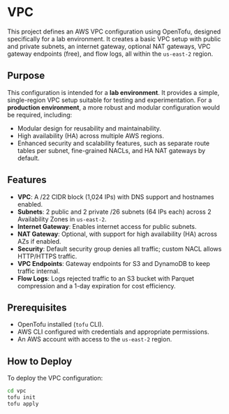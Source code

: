 # VPC

This project defines an AWS VPC configuration using OpenTofu, designed specifically for a lab environment. It creates a basic VPC setup with public and private subnets, an internet gateway, optional NAT gateways, VPC gateway endpoints (free), and flow logs, all within the `us-east-2` region.

## Purpose

This configuration is intended for a **lab environment**. It provides a simple, single-region VPC setup suitable for testing and experimentation. For a **production environment**, a more robust and modular configuration would be required, including:

- Modular design for reusability and maintainability.
- High availability (HA) across multiple AWS regions.
- Enhanced security and scalability features, such as separate route tables per subnet, fine-grained NACLs, and HA NAT gateways by default.

## Features

- **VPC**: A /22 CIDR block (1,024 IPs) with DNS support and hostnames enabled.
- **Subnets**: 2 public and 2 private /26 subnets (64 IPs each) across 2 Availability Zones in `us-east-2`.
- **Internet Gateway**: Enables internet access for public subnets.
- **NAT Gateway**: Optional, with support for high availability (HA) across AZs if enabled.
- **Security**: Default security group denies all traffic; custom NACL allows HTTP/HTTPS traffic.
- **VPC Endpoints**: Gateway endpoints for S3 and DynamoDB to keep traffic internal.
- **Flow Logs**: Logs rejected traffic to an S3 bucket with Parquet compression and a 1-day expiration for cost efficiency.

## Prerequisites

- OpenTofu installed (`tofu` CLI).
- AWS CLI configured with credentials and appropriate permissions.
- An AWS account with access to the `us-east-2` region.

## How to Deploy
To deploy the VPC configuration:

```bash
cd vpc
tofu init
tofu apply
```
